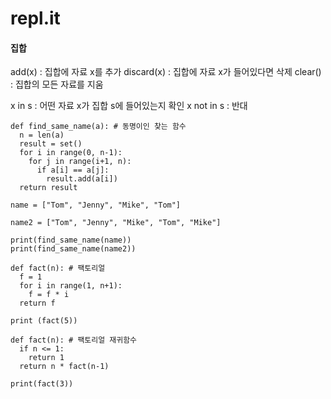 # repl.it

#### 집합

add(x) : 집합에 자료 x를 추가
discard(x) : 집합에 자료 x가 들어있다면 삭제
clear() : 집합의 모든 자료를 지움

x in s : 어떤 자료 x가 집합 s에 들어있는지 확인
x not in s : 반대

```
def find_same_name(a): # 동명이인 찾는 함수
  n = len(a)
  result = set()
  for i in range(0, n-1):
    for j in range(i+1, n):
      if a[i] == a[j]:
        result.add(a[i])
  return result
  
name = ["Tom", "Jenny", "Mike", "Tom"]

name2 = ["Tom", "Jenny", "Mike", "Tom", "Mike"]

print(find_same_name(name))
print(find_same_name(name2))
```

```
def fact(n): # 팩토리얼
  f = 1
  for i in range(1, n+1):
    f = f * i
  return f

print (fact(5))
```

```
def fact(n): # 팩토리얼 재귀함수
  if n <= 1:
    return 1
  return n * fact(n-1)

print(fact(3))
```
